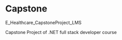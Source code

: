 # Capstone
E_Healthcare_CapstoneProject_LMS

Capstone Project of .NET full stack developer course


